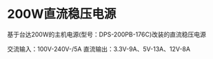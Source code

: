 # 200W直流稳压电源

基于台达200W的主机电源(型号：DPS-200PB-176C)改装的直流稳压电源

交流输入：100V-240V-/5A
直流输出：3.3V-9A、5V-13A、12V-8A
